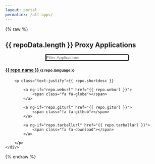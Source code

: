 ```yaml
---
layout: portal
permalink: /all-apps/
---
```


{% raw %}

<h2 class="page-header text-center">
<span ng-show="repoData"> {{ repoData.length }} </span>
Proxy Applications
</h2>

<div class="container">
    <div class="col-xs-6 col-xs-offset-3" style="padding-left: 25%">
        <input id="filterRepos" type="text" style="width: 70%" autofocus placeholder="Filter Applications">
    </div>
</div>

<section ng-show="repoData" id="repositories" class="flex-container">
    <div ng-repeat="repo in repoData | filter:searchText  | orderBy:predicate:reverse" class="flex-item {{repo.name}} {{repo.language}}">
        <h4 class="text-center">
        <a href="{{ repo.weburl }}"> {{ repo.name }} </a>
        <small>{{ repo.language }}</small>
        </h4>

        <p class="text-justify">{{ repo.shortdesc }} 

            <a ng-if="repo.weburl" href="{{ repo.weburl }}">
                <span class="fa fa-globe"></span>
            </a>

            <a ng-if="repo.giturl" href="{{ repo.giturl }}">
                <span class="fa fa-github"></span>
            </a>
            
            <a ng-if="repo.tarballurl" href="{{ repo.tarballurl }}">
                <span class="fa fa-download"></span>
            </a>

        </p>
    </div>
</section>

{% endraw %}

<script src="//ajax.googleapis.com/ajax/libs/angularjs/1.5.8/angular.min.js"></script>
<script src="/proxy-apps/js/applist-load.js"></script>
